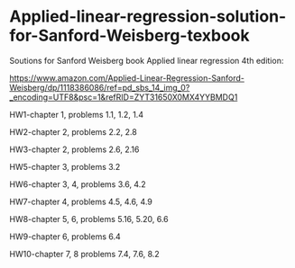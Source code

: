 # Applied-linear-regression-solution-for-Sanford-Weisberg-texbook
Soutions for Sanford Weisberg book Applied linear regression 4th edition:

https://www.amazon.com/Applied-Linear-Regression-Sanford-Weisberg/dp/1118386086/ref=pd_sbs_14_img_0?_encoding=UTF8&psc=1&refRID=ZYT31650X0MX4YYBMDQ1

HW1-chapter 1, problems 1.1, 1.2, 1.4

HW2-chapter 2, problems 2.2, 2.8

HW3-chapter 2, problems 2.6, 2.16

HW5-chapter 3, problems 3.2

HW6-chapter 3, 4, problems 3.6, 4.2

HW7-chapter 4, problems 4.5, 4.6, 4.9

HW8-chapter 5, 6, problems 5.16, 5.20, 6.6

HW9-chapter 6, problems 6.4

HW10-chapter 7, 8 problems 7.4, 7.6, 8.2

